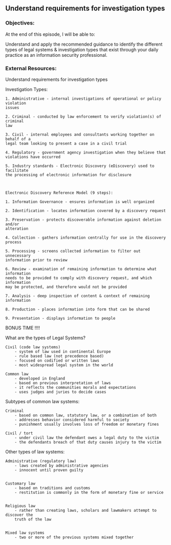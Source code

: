 ## Understand requirements for investigation types


### Objectives:

At the end of this episode, I will be able to:

Understand and apply the recommended guidance to identify the different types of
legal systems & investigation types that exist through your daily practice as an
information security professional.


### External Resources:

Understand requirements for investigation types

Investigation Types:

	1. Administrative - internal investigations of operational or policy violation
	issues

	2. Criminal - conducted by law enforcement to verify violation(s) of criminal
	law

	3. Civil - internal employees and consultants working together on behalf of a
	legal team looking to present a case in a civil trial

	4. Regulatory - government agency investigation when they believe that
	violations have occurred

	5. Industry standards - Electronic Discovery (eDiscovery) used to facilitate
	the processing of electronic information for disclosure



	Electronic Discovery Reference Model (9 steps):

	1. Information Governance - ensures information is well organized

	2. Identification - locates information covered by a discovery request

	3. Preservation - protects discoverable information against deletion and/or
	alteration

	4. Collection - gathers information centrally for use in the discovery process

	5. Processing - screens collected information to filter out unnecessary
	information prior to review

	6. Review - examination of remaining information to determine what information
	needs to be provided to comply with discovery request, and which information
	may be protected, and therefore would not be provided

	7. Analysis - deep inspection of content & context of remaining information

	8. Production - places information into form that can be shared

	9. Presentation - displays information to people



BONUS TIME !!!!


What are the types of Legal Systems?

	Civil (code law systems)
		- system of law used in continental Europe
		- rule based law (not precedence based)
		- focused on codified or written laws
		- most widespread legal system in the world

	Common law
		- developed in England
		- based on previous interpretation of laws
		- it reflects the communities morals and expectations
		- uses judges and juries to decide cases


Subtypes of common law systems:


	Criminal
		- based on common law, statutory law, or a combination of both
		- addresses behavior considered harmful to society
		- punishment usually involves loss of freedom or monetary fines

	Civil / tort
		- under civil law the defendant owes a legal duty to the victim
		- the defendants breach of that duty causes injury to the victim




Other types of law systems:


	Administrative (regulatory law)
		- laws created by administrative agencies
		- innocent until proven guilty


	Customary law
		- based on traditions and customs
		- restitution is commonly in the form of monetary fine or service


	Religious law
		- rather than creating laws, scholars and lawmakers attempt to discover the
		truth of the law


	Mixed law systems
		- two or more of the previous systems mixed together
